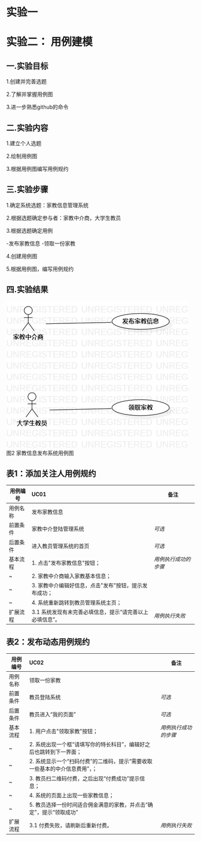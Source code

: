 # 实验一

# 实验二： 用例建模

## 一.实验目标

1.创建并完善选题

2.了解并掌握用例图

3.进一步熟悉github的命令

## 二.实验内容

1.建立个人选题

2.绘制用例图

3.根据用例图编写用例规约

## 三.实验步骤

1.确定系统选题：家教信息管理系统

2.根据选题确定参与者：家教中介商，大学生教员

3.根据选题确定用例

-发布家教信息
-领取一份家教

4.创建用例图

5.根据用例图，编写用例规约

## 四.实验结果

![用例图](./model2.jpg)  
图2 家教信息发布系统用例图

## 表1：添加关注人用例规约  

用例编号  | UC01 | 备注  
-|:-|-  
用例名称  | 发布家教信息  |   
前置条件  |   家教中介登陆管理系统   | *可选*   
后置条件  |   进入教员管理系统的首页   | *可选*   
基本流程  | 1. 点击"发布家教信息"按钮；  |*用例执行成功的步骤*
~| 2. 家教中介商输入家教基本信息；  |   
~| 3. 家教中介编辑好信息，点击"发布"按钮，提示发布成功；  |       
~| 4. 系统重新跳转到教员管理系统主页；  |   
扩展流程  | 3.1 系统发现有未完善必填信息，提示“请完善以上必填信息”。  |*用例执行失败*    



## 表2：发布动态用例规约  

用例编号  | UC02 | 备注  
-|:-|-  
用例名称  | 领取一份家教 |   
前置条件  |   教员登陆系统   | *可选*   
后置条件  |   教员进入“我的页面”| *可选*   
基本流程  | 1. 用户点击"领取家教"按钮；  |*用例执行成功的步骤*    
~| 2. 系统出现一个框“请填写你的特长科目”，编辑好之后也跳转到下一界面；  |
~| 2. 系统显示一个“扫码付费”的二维码，提示“需要收取一些基本的中介信息费用”，；  |   
~| 3. 教员扫二维码付费，之后出现“付费成功”提示信息；  | 
~| 4. 系统的页面上出现一些家教信息；  |   
~| 5. 教员选择一份时间适合佣金满意的家教，并点击“确定”，提示“领取成功”  |   
扩展流程  | 3.1 付费失败，请刷新后重新付费。  |*用例执行失败* 
